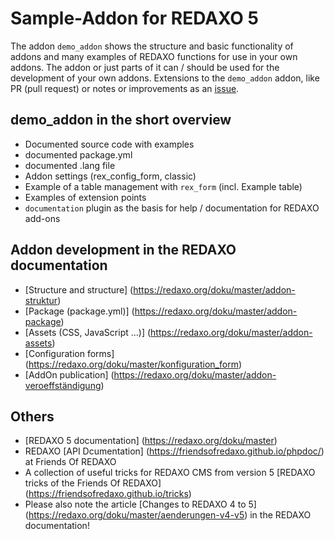 # Sample-Addon for REDAXO 5

The addon `demo_addon` shows the structure and basic functionality of addons and many examples of REDAXO functions for use in your own addons. The addon or just parts of it can / should be used for the development of your own addons.
Extensions to the `demo_addon` addon, like PR (pull request) or notes or improvements as an [issue](https://github.com/FriendsOfREDAXO/demo_addon/issues).

## demo_addon in the short overview

* Documented source code with examples
* documented package.yml
* documented .lang file
* Addon settings (rex_config_form, classic)
* Example of a table management with `rex_form` (incl. Example table)
* Examples of extension points
* `documentation` plugin as the basis for help / documentation for REDAXO add-ons

## Addon development in the REDAXO documentation

* [Structure and structure] (https://redaxo.org/doku/master/addon-struktur)
* [Package (package.yml)] (https://redaxo.org/doku/master/addon-package)
* [Assets (CSS, JavaScript ...)] (https://redaxo.org/doku/master/addon-assets)
* [Configuration forms] (https://redaxo.org/doku/master/konfiguration_form)
* [AddOn publication] (https://redaxo.org/doku/master/addon-veroeffständigung)

## Others

* [REDAXO 5 documentation] (https://redaxo.org/doku/master)
* REDAXO [API Dcumentation] (https://friendsofredaxo.github.io/phpdoc/) at Friends Of REDAXO
* A collection of useful tricks for REDAXO CMS from version 5 [REDAXO tricks of the Friends Of REDAXO] (https://friendsofredaxo.github.io/tricks)
* Please also note the article [Changes to REDAXO 4 to 5] (https://redaxo.org/doku/master/aenderungen-v4-v5) in the REDAXO documentation!
